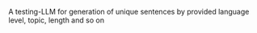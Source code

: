 A testing-LLM for generation of unique sentences by provided language level, topic, length and so on
